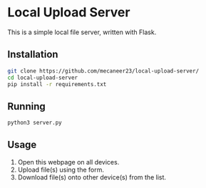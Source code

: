 # Local Upload Server

This is a simple local file server, written with Flask.

## Installation

```bash
git clone https://github.com/mecaneer23/local-upload-server/
cd local-upload-server
pip install -r requirements.txt
```

## Running

```bash
python3 server.py
```

## Usage

1. Open this webpage on all devices.
2. Upload file(s) using the form.
3. Download file(s) onto other device(s) from the list.
